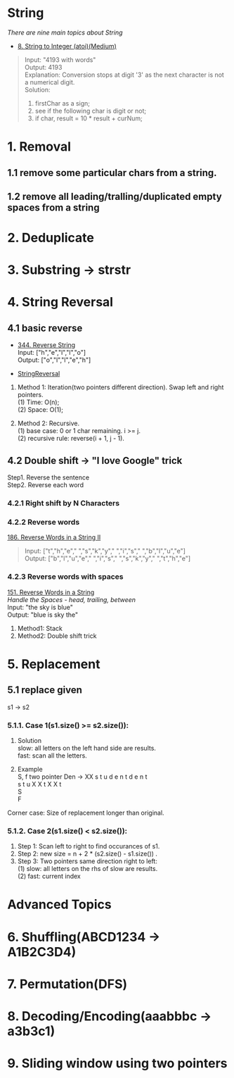 # String 
*There are nine main topics about String*

* [8. String to Integer (atoi)(Medium)](https://leetcode.com/problems/string-to-integer-atoi/)    
> Input: "4193 with words"      
> Output: 4193     
> Explanation: Conversion stops at digit '3' as the next character is not a numerical digit.  
> Solution:      
> 1. firstChar as a sign;        
> 2. see if the following char is digit or not;       
> 3. if char, result = 10 * result + curNum;    


# 1. Removal 
## 1.1 remove some particular chars from a string.
## 1.2 remove all leading/tralling/duplicated empty spaces from a string

# 2. Deduplicate


# 3. Substring -> strstr



# 4. String Reversal  

## 4.1 basic reverse   
* [344. Reverse String](https://leetcode.com/problems/reverse-string/)    
Input: ["h","e","l","l","o"]   
Output: ["o","l","l","e","h"]    

* [StringReversal](https://github.com/EhomeBurning/Leetcode_Java/blob/master/Tags/String/StringReversal.java)  
1. Method 1:   Iteration(two pointers different direction). Swap left and right pointers.          
(1) Time: O(n);     
(2) Space: O(1);  

2. Method 2: Recursive.   
(1) base case: 0 or 1 char remaining.  i >= j.     
(2) recursive rule: reverse(i + 1, j - 1).      

 
## 4.2 Double shift -> "I love Google" trick
Step1. Reverse the sentence    
Step2. Reverse each word    
### 4.2.1 Right shift by N Characters  


### 4.2.2 Reverse words
[186. Reverse Words in a String II](https://leetcode.com/problems/reverse-words-in-a-string-ii/)   
> Input:  ["t","h","e"," ","s","k","y"," ","i","s"," ","b","l","u","e"]  
> Output: ["b","l","u","e"," ","i","s"," ","s","k","y"," ","t","h","e"]  

### 4.2.3 Reverse words with spaces 
[151. Reverse Words in a String](https://leetcode.com/problems/reverse-words-in-a-string/)     
*Handle the Spaces - head, trailing, between*  
Input: "the sky is blue"  
Output: "blue is sky the"  
1. Method1: Stack  
2. Method2: Double shift trick    
 







# 5. Replacement  
## 5.1 replace given 
s1 -> s2   
### 5.1.1. Case 1(s1.size() >= s2.size()):     
1. Solution     
slow: all letters on the left hand side are results.   
fast: scan all the letters.   

2. Example   
S, f  two pointer 
Den -> XX 
s   t   u  d  e  n  t  d  e n t   
s   t   u  X  X t   X X  t   
                            S   
                                F    

Corner case: Size of replacement longer than original.     

### 5.1.2. Case 2(s1.size() < s2.size()):   
1. Step 1: Scan left to right to find occurances of s1.  
2. Step 2: new size = n + 2 * (s2.size() - s1.size()) .    
3. Step 3: Two pointers same direction right to left:     
(1) slow: all letters on the rhs of slow are results.  
(2) fast: current index   


# Advanced Topics 
# 6. Shuffling(ABCD1234 -> A1B2C3D4)  



# 7. Permutation(DFS)   


# 8. Decoding/Encoding(aaabbbc -> a3b3c1)  



# 9. Sliding window using two pointers   







